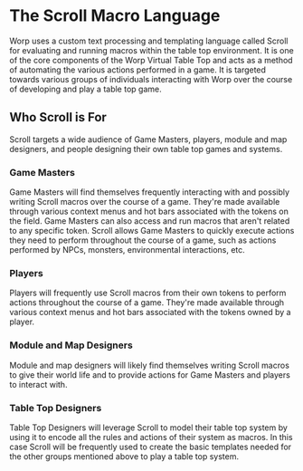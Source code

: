 # The Scroll Macro Language

Worp uses a custom text processing and templating language called Scroll for evaluating and running macros within the table top environment.
It is one of the core components of the Worp Virtual Table Top and acts as a method of automating the various actions performed in a game.
It is targeted towards various groups of individuals interacting with Worp over the course of developing and play a table top game.

## Who Scroll is For

Scroll targets a wide audience of Game Masters, players, module and map designers, and people designing their own table top games and systems.

### Game Masters

Game Masters will find themselves frequently interacting with and possibly writing Scroll macros over the course of a game.
They're made available through various context menus and hot bars associated with the tokens on the field.
Game Masters can also access and run macros that aren't related to any specific token.
Scroll allows Game Masters to quickly execute actions they need to perform throughout the course of a game, such as actions performed by NPCs, monsters, environmental interactions, etc.

### Players
Players will frequently use Scroll macros from their own tokens to perform actions throughout the course of a game.
They're made available through various context menus and hot bars associated with the tokens owned by a player.

### Module and Map Designers
Module and map designers will likely find themselves writing Scroll macros to give their world life and to provide actions for Game Masters and players to interact with.

### Table Top Designers
Table Top Designers will leverage Scroll to model their table top system by using it to encode all the rules and actions of their system as macros.
In this case Scroll will be frequently used to create the basic templates needed for the other groups mentioned above to play a table top system.
